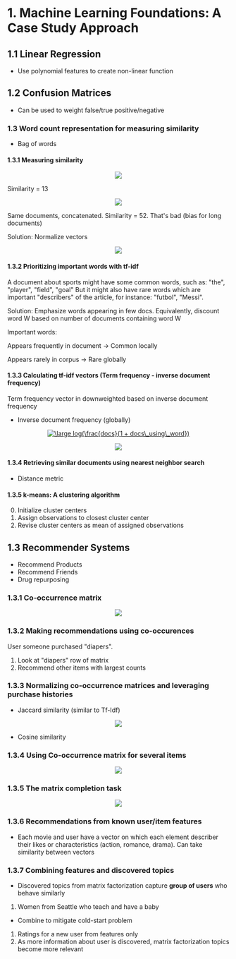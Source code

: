 # 1. Machine Learning Foundations: A Case Study Approach

## 1.1 Linear Regression

* Use polynomial features to create non-linear function

## 1.2 Confusion Matrices

* Can be used to weight false/true positive/negative

### 1.3 Word count representation for measuring similarity

* Bag of words

#### 1.3.1 Measuring similarity

<p align="center">
  <img src="https://i.imgur.com/mhdAUqH.png" />
</p>

Similarity = 13

<p align="center">
  <img src="https://i.imgur.com/F1mquSL.png" />
</p>

Same documents, concatenated. Similarity = 52. That's bad (bias for long documents)

Solution: Normalize vectors

<p align="center">
  <img src="https://i.imgur.com/KBarfgg.png" />
</p>

#### 1.3.2 Prioritizing important words with tf-idf

A document about sports might have some common words, such as: "the", "player", "field", "goal"
But it might also have rare words which are important "describers" of the article, for instance: "futbol", "Messi".

Solution: Emphasize words appearing in few docs. Equivalently, discount word W based on number of documents containing word W

Important words:

Appears frequently in document -> Common locally

Appears rarely in corpus -> Rare globally

#### 1.3.3 Calculating tf-idf vectors (Term frequency - inverse document frequency)

Term frequency vector in downweighted based on inverse document frequency

* Inverse document frequency (globally)

<p align="center">
<a href="https://www.codecogs.com/eqnedit.php?latex=\dpi{150}&space;\large&space;log(\frac{docs}{1&space;&plus;&space;docs\_using\_word})" target="_blank"><img src="https://latex.codecogs.com/gif.latex?\dpi{150}&space;\large&space;log(\frac{docs}{1&space;&plus;&space;docs\_using\_word})" title="\large log(\frac{docs}{1 + docs\_using\_word})" /></a>
</p>

<p align="center">
  <img src="https://i.imgur.com/AOP3T8C.png" />
</p>

#### 1.3.4 Retrieving similar documents using nearest neighbor search

* Distance metric

#### 1.3.5 k-means: A clustering algorithm

0. Initialize cluster centers
1. Assign observations to closest cluster center
2. Revise cluster centers as mean of assigned observations

## 1.3 Recommender Systems

* Recommend Products
* Recommend Friends
* Drug repurposing

### 1.3.1 Co-occurrence matrix

<p align="center">
  <img src="https://i.imgur.com/uooUkyY.png" />
</p>

### 1.3.2 Making recommendations using co-occurences 

User someone purchased "diapers".

1. Look at "diapers" row of matrix
2. Recommend other items with largest counts

### 1.3.3 Normalizing co-occurrence matrices and leveraging purchase histories

* Jaccard similarity (similar to Tf-Idf)

<p align="center">
  <img src="https://i.imgur.com/RaDIBTz.png" />
</p>

* Cosine similarity

### 1.3.4 Using Co-occurrence matrix for several items

<p align="center">
  <img src="https://i.imgur.com/j4BNvzO.png" />
</p>

### 1.3.5 The matrix completion task

<p align="center">
  <img src="https://i.imgur.com/jHayZss.png" />
</p>

### 1.3.6 Recommendations from known user/item features

* Each movie and user have a vector on which each element describer their likes or characteristics (action, romance, drama). Can take similarity between vectors

### 1.3.7 Combining features and discovered topics

* Discovered topics from matrix factorization capture **group of users** who behave similarly 
1. Women from Seattle who teach and have a baby

* Combine to mitigate cold-start problem
1. Ratings for a new user from features only
2. As more information about user is discovered, matrix factorization topics become more relevant
